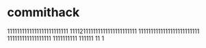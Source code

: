 # commithack
1111111111111111111111111
111121111111111111111111111
1111111111111111111111111
111111111111111111
1111111111
111111
11
1
